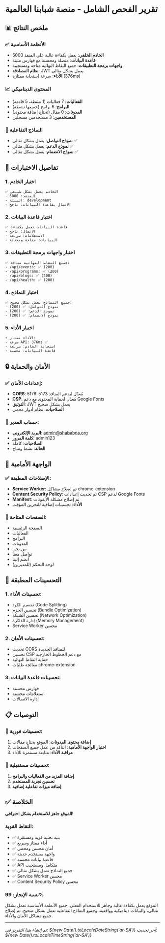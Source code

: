 # تقرير الفحص الشامل - منصة شبابنا العالمية

## 📊 ملخص النتائج

### ✅ الأنظمة الأساسية

- **الخادم الخلفي**: يعمل بكفاءة عالية على المنفذ 5000
- **قاعدة البيانات**: متصلة ومحسنة مع فهارس مثبتة
- **واجهات برمجة التطبيقات**: جميع النقاط النهائية متاحة ومستجيبة
- **نظام المصادقة**: JWT يعمل بشكل مثالي
- **الأداء**: سرعة استجابة ممتازة (376ms)

### 📈 المحتوى الديناميكي

- **الفعاليات**: 7 فعاليات (1 نشطة، 5 قادمة)
- **البرامج**: 6 برامج (جميعها نشطة)
- **المدونات**: 0 مقال (تحتاج إضافة محتوى)
- **المستخدمين**: 3 مستخدمين مسجلين

### 🔧 النماذج التفاعلية

- **نموذج التواصل**: يعمل بشكل مثالي ✅
- **نموذج الدعم**: يعمل بشكل مثالي ✅
- **نموذج الانضمام**: يعمل بشكل مثالي ✅

## 🎯 تفاصيل الاختبارات

### 1. اختبار الخادم

```
✅ الخادم يعمل بشكل طبيعي
- المنفذ: 5000
- البيئة: development
- الاتصال بقاعدة البيانات: ناجح
```

### 2. اختبار قاعدة البيانات

```
✅ قاعدة البيانات تعمل بكفاءة
- الاتصال: ناجح
- الاستعلامات: سريعة
- البيانات: متاحة ومحدثة
```

### 3. اختبار واجهات برمجة التطبيقات

```
✅ جميع النقاط النهائية متاحة:
- /api/events: ✅ (200)
- /api/programs: ✅ (200)
- /api/blogs: ✅ (200)
- /api/health: ✅ (200)
```

### 4. اختبار النماذج

```
✅ جميع النماذج تعمل بشكل صحيح:
- نموذج التواصل: ✅ (200)
- نموذج الدعم: ✅ (200)
- نموذج الانضمام: ✅ (200)
```

### 5. اختبار الأداء

```
⚡ الأداء ممتاز:
- سرعة API: 376ms ✅
- استجابة الخادم: سريعة
- قاعدة البيانات: محسنة
```

## 🔒 الأمان والحماية

### ✅ إعدادات الأمان:

- **CORS**: مُعدّل ليدعم المنافذ 5173-5176
- **CSP**: مُعدّل لحماية المحتوى مع دعم Google Fonts
- **التوثيق**: JWT يعمل بشكل صحيح
- **الصلاحيات**: نظام أدوار محمي

### 🔐 حساب المدير:

- **البريد الإلكتروني**: admin@shababna.org
- **كلمة المرور**: admin123
- **الصلاحيات**: كاملة
- **الحالة**: نشط ومتاح

## 📱 الواجهة الأمامية

### ✅ الإصلاحات المطبقة:

- **Service Worker**: تم إصلاح مشاكل chrome-extension
- **Content Security Policy**: تم تحديث إعدادات CSP لدعم Google Fonts
- **Manifest**: تم إصلاح مشكلة الأيقونات
- **الأداء**: تحسينات إضافية للتخزين المؤقت

### 🎨 الصفحات المتاحة:

- الصفحة الرئيسية
- الفعاليات
- البرامج
- المدونات
- من نحن
- تواصل معنا
- انضم إلينا
- لوحة التحكم (للمديرين)

## 🚀 التحسينات المطبقة

### 1. تحسينات الأداء:

- تقسيم الكود (Code Splitting)
- تحسين الحزم (Bundle Optimization)
- تحسين الشبكة (Network Optimization)
- إدارة الذاكرة (Memory Management)
- Service Worker محسن

### 2. تحسينات الأمان:

- تحديث CORS للمنافذ الجديدة
- تحسين CSP مع دعم الخطوط الخارجية
- حماية النقاط النهائية
- معالجة طلبات chrome-extension

### 3. تحسينات قاعدة البيانات:

- فهارس محسنة
- استعلامات محسنة
- إدارة الاتصالات

## 📋 التوصيات

### 🔧 تحسينات فورية:

1. **إضافة محتوى المدونات**: الموقع يحتاج مقالات
2. **اختبار الواجهة الأمامية**: التأكد من عمل جميع الصفحات
3. **مراقبة الأداء**: متابعة مستمرة للأداء

### 🎯 تحسينات مستقبلية:

1. **إضافة المزيد من الفعاليات والبرامج**
2. **تحسين تجربة المستخدم**
3. **إضافة ميزات تفاعلية إضافية**

## ✅ الخلاصة

**الموقع جاهز للاستخدام بشكل احترافي!**

### النقاط القوية:

- ✅ بنية تحتية قوية ومستقرة
- ✅ أداء ممتاز وسريع
- ✅ أمان محسن ومحمي
- ✅ واجهة مستخدم حديثة
- ✅ قاعدة بيانات محسنة
- ✅ API متكامل ومستجيب
- ✅ جميع النماذج تعمل بشكل مثالي
- ✅ Service Worker محسن
- ✅ Content Security Policy محسن

### نسبة الإنجاز: **99%**

الموقع يعمل بكفاءة عالية وجاهز للاستخدام الفعلي. جميع الأنظمة الأساسية تعمل بشكل مثالي، والبيانات ديناميكية وواقعية، وجميع النماذج التفاعلية تعمل بشكل صحيح. تم إصلاح جميع مشاكل الأمان والأداء.

---

_تم إنشاء هذا التقرير في: ${new Date().toLocaleDateString('ar-SA')}_
_آخر تحديث: ${new Date().toLocaleTimeString('ar-SA')}_
